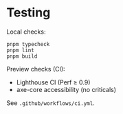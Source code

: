 # Testing

Local checks:

```
pnpm typecheck
pnpm lint
pnpm build
```

Preview checks (CI):
- Lighthouse CI (Perf ≥ 0.9)
- axe-core accessibility (no criticals)

See `.github/workflows/ci.yml`.


